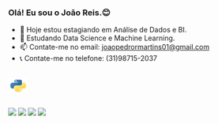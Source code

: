 ### Olá! Eu sou o João Reis.😊


- 🔭 Hoje estou estagiando em Análise de Dados e BI.
- 🌱 Estudando Data Science e Machine Learning.
- 📫 Contate-me no email: joaopedrormartins01@gmail.com
- 📞 Contate-me no telefone: (31)98715-2037

<div style="display: inline_block"><br>
    <img align="center" alt="Rafa-Python" height="30" width="40" src="https://raw.githubusercontent.com/devicons/devicon/master/icons/python/python-original.svg">
</div>

##

<div> 
  <a href="https://api.whatsapp.com/send?phone=5531987152037&text=Ol%C3%A1,%20tudo%20bem?" target="_blank"><img src="https://img.shields.io/badge/WhatsApp-25D366?style=for-the-badge&logo=whatsapp&logoColor=white)" target="_blank"></a>
  <a href="https://instagram.com/joaoop_reis?igshid=MzRlODBiNWFlZA==)" target="_blank"><img src="https://img.shields.io/badge/-Instagram-%23E4405F?style=for-the-badge&logo=instagram&logoColor=white" target="_blank"></a>
  <a href = "mailto:joaopedrormartins0@gmail.com"><img src="https://img.shields.io/badge/-Gmail-%23333?style=for-the-badge&logo=gmail&logoColor=white" target="_blank"></a>
  <a href="https://www.linkedin.com/in/joao-reis-574649234/" target="_blank"><img src="https://img.shields.io/badge/-LinkedIn-%230077B5?style=for-the-badge&logo=linkedin&logoColor=white" target="_blank"></a> 
  
</div>
